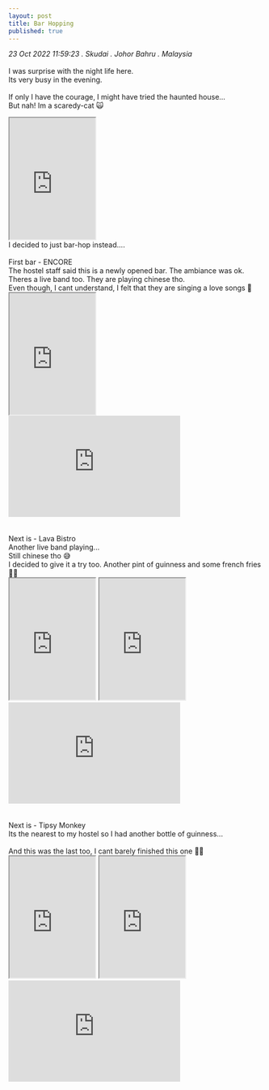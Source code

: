 ```yaml
---
layout: post
title: Bar Hopping
published: true
---
```

_23 Oct 2022 11:59:23 . Skudai . Johor Bahru . Malaysia_
<br>
<br>
I was surprise with the night life here.
<br>
Its very busy in the evening. 
<br>
<br>
If only I have the courage, I might have tried the haunted house... 
<br>
But nah! Im a scaredy-cat 🙀
<br>
<!--more-->
<iframe src="https://drive.google.com/file/d/1Lu0biCH1vyDxlXVP-1dobBXswZqFY53g/preview" width="170" height="240" allow="autoplay"></iframe>
<br>
I decided to just bar-hop instead....
<br>
<br>
First bar - ENCORE
<br>
The hostel staff said this is a newly opened bar. The ambiance was ok.
<br>
Theres a live band too. They are playing chinese tho.
<br>
Even though, I cant understand, I felt that they are singing a love songs 🤔
<br>
<iframe src="https://drive.google.com/file/d/1Q3JfxcM-HvSVaC_VbgJrU-7dpEt0NPUP/preview" width="170" height="240" allow="autoplay"></iframe>
<br>
<iframe width="340" height="200"
src="https://www.youtube.com/embed/UMx0ZyRcbR4"
frameborder="0" 
allow="accelerometer; autoplay; encrypted-media; gyroscope; picture-in-picture" 
allowfullscreen></iframe>
<br>
<br>
<br>
Next is - Lava Bistro
<br>
Another live band playing...
<br>
Still chinese tho 😅
<br>
I decided to give it a try too. Another pint of guinness and some french fries 🍟🍺
<br>
<iframe src="https://drive.google.com/file/d/1q9yo-iY7VX7kYt5grsLjwWLUSrQwixEL/preview" width="170" height="240" allow="autoplay"></iframe>
<iframe src="https://drive.google.com/file/d/1Ex32kAEE2yChXuarEBUGXTmjL6CtQ-TD/preview" width="170" height="240" allow="autoplay"></iframe>
<br>
<iframe width="340" height="200"
src="https://www.youtube.com/embed/_wVPx0vuUz8"
frameborder="0" 
allow="accelerometer; autoplay; encrypted-media; gyroscope; picture-in-picture" 
allowfullscreen></iframe>
<br>
<br>
<br>
Next is - Tipsy Monkey
<br>
Its the nearest to my hostel so I had another bottle of guinness... 
<br>
<br>
And this was the last too, I cant barely finished this one 😵‍💫
<br>
<iframe src="https://drive.google.com/file/d/1OKXgDExhiFrH5mXibBT0K7Q2L620TkQr/preview" width="170" height="240" allow="autoplay"></iframe>
<iframe src="https://drive.google.com/file/d/1Cp_P_nmrPYStPqtuMtfeCsP5hRZRoCnp/preview" width="170" height="240" allow="autoplay"></iframe>
<br>
<iframe width="340" height="200"
src="https://www.youtube.com/embed/vBB_6fBRgXk"
frameborder="0" 
allow="accelerometer; autoplay; encrypted-media; gyroscope; picture-in-picture" 
allowfullscreen></iframe>
<br>
<br>
